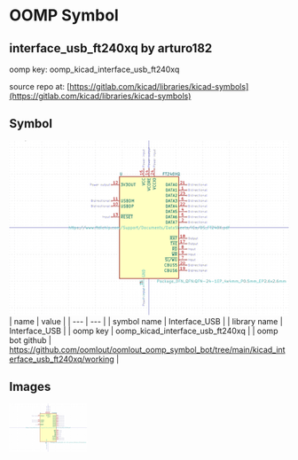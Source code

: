 # OOMP Symbol  
## interface_usb_ft240xq  by arturo182  
  
oomp key: oomp_kicad_interface_usb_ft240xq  
  
source repo at: [https://gitlab.com/kicad/libraries/kicad-symbols](https://gitlab.com/kicad/libraries/kicad-symbols)  
## Symbol  
  
[![working.png](working_600.png)](working.png)  
| name | value | 
| --- | --- | 
| symbol name | Interface_USB | 
| library name | Interface_USB | 
| oomp key | oomp_kicad_interface_usb_ft240xq | 
| oomp bot github | https://github.com/oomlout/oomlout_oomp_symbol_bot/tree/main/kicad_interface_usb_ft240xq/working | 
## Images  
  
[![working.png](working_140.png)](working.png)  
